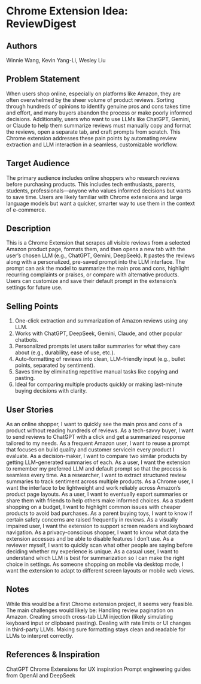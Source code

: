 # Chrome Extension Idea: ReviewDigest

## Authors

Winnie Wang, Kevin Yang-Li, Wesley Liu

## Problem Statement

When users shop online, especially on platforms like Amazon, they are often overwhelmed by the sheer volume of product reviews. Sorting through hundreds of opinions to identify genuine pros and cons takes time and effort, and many buyers abandon the process or make poorly informed decisions. Additionally, users who want to use LLMs like ChatGPT, Gemini, or Claude to help them summarize reviews must manually copy and format the reviews, open a separate tab, and craft prompts from scratch. This Chrome extension addresses these pain points by automating review extraction and LLM interaction in a seamless, customizable workflow.

## Target Audience

The primary audience includes online shoppers who research reviews before purchasing products. This includes tech enthusiasts, parents, students, professionals—anyone who values informed decisions but wants to save time. Users are likely familiar with Chrome extensions and large language models but want a quicker, smarter way to use them in the context of e-commerce.

## Description

This is a Chrome Extension that scrapes all visible reviews from a selected Amazon product page, formats them, and then opens a new tab with the user’s chosen LLM (e.g., ChatGPT, Gemini, DeepSeek). It pastes the reviews along with a personalized, pre-saved prompt into the LLM interface. The prompt can ask the model to summarize the main pros and cons, highlight recurring complaints or praises, or compare with alternative products. Users can customize and save their default prompt in the extension’s settings for future use.

## Selling Points

1. One-click extraction and summarization of Amazon reviews using any LLM.
2. Works with ChatGPT, DeepSeek, Gemini, Claude, and other popular chatbots.
3. Personalized prompts let users tailor summaries for what they care about (e.g., durability, ease of use, etc.).
4. Auto-formatting of reviews into clean, LLM-friendly input (e.g., bullet points, separated by sentiment).
5. Saves time by eliminating repetitive manual tasks like copying and pasting.
6. Ideal for comparing multiple products quickly or making last-minute buying decisions with clarity.

## User Stories

As an online shopper, I want to quickly see the main pros and cons of a product without reading hundreds of reviews.
As a tech-savvy buyer, I want to send reviews to ChatGPT with a click and get a summarized response tailored to my needs.
As a frequent Amazon user, I want to reuse a prompt that focuses on build quality and customer servicein every product I evaluate.
As a decision-maker, I want to compare two similar products by getting LLM-generated summaries of each.
As a user, I want the extension to remember my preferred LLM and default prompt so that the process is seamless every time.
As a researcher, I want to extract structured review summaries to track sentiment across multiple products.
As a Chrome user, I want the interface to be lightweight and work reliably across Amazon’s product page layouts.
As a user, I want to eventually export summaries or share them with friends to help others make informed choices.
As a student shopping on a budget, I want to highlight common issues with cheaper products to avoid bad purchases.
As a parent buying toys, I want to know if certain safety concerns are raised frequently in reviews.
As a visually impaired user, I want the extension to support screen readers and keyboard navigation.
As a privacy-conscious shopper, I want to know what data the extension accesses and be able to disable features I don’t use.
As a reviewer myself, I want to quickly scan what other people are saying before deciding whether my experience is unique.
As a casual user, I want to understand which LLM is best for summarization so I can make the right choice in settings.
As someone shopping on mobile via desktop mode, I want the extension to adapt to different screen layouts or mobile web views.

## Notes

While this would be a first Chrome extension project, it seems very feasible. The main challenges would likely be:
Handling review pagination on Amazon.
Creating smooth cross-tab LLM injection (likely simulating keyboard input or clipboard pasting).
Dealing with rate limits or UI changes in third-party LLMs.
Making sure formatting stays clean and readable for LLMs to interpret correctly.

## References & Inspiration

ChatGPT Chrome Extensions for UX inspiration
Prompt engineering guides from OpenAI and DeepSeek
